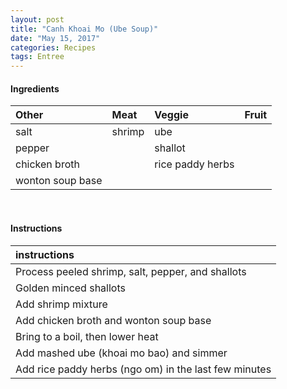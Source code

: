 ```yaml
---
layout: post
title: "Canh Khoai Mo (Ube Soup)"
date: "May 15, 2017"
categories: Recipes
tags: Entree
---
```









#### Ingredients

<table class = "presenttab">
 <thead>
  <tr>
   <th style="text-align:left;"> Other </th>
   <th style="text-align:left;"> Meat </th>
   <th style="text-align:left;"> Veggie </th>
   <th style="text-align:left;"> Fruit </th>
  </tr>
 </thead>
<tbody>
  <tr>
   <td style="text-align:left;"> salt </td>
   <td style="text-align:left;"> shrimp </td>
   <td style="text-align:left;"> ube </td>
   <td style="text-align:left;">  </td>
  </tr>
  <tr>
   <td style="text-align:left;"> pepper </td>
   <td style="text-align:left;">  </td>
   <td style="text-align:left;"> shallot </td>
   <td style="text-align:left;">  </td>
  </tr>
  <tr>
   <td style="text-align:left;"> chicken broth </td>
   <td style="text-align:left;">  </td>
   <td style="text-align:left;"> rice paddy herbs </td>
   <td style="text-align:left;">  </td>
  </tr>
  <tr>
   <td style="text-align:left;"> wonton soup base </td>
   <td style="text-align:left;">  </td>
   <td style="text-align:left;">  </td>
   <td style="text-align:left;">  </td>
  </tr>
</tbody>
</table>

<br>

#### Instructions

<table class = "presenttabnoh">
 <thead>
  <tr>
   <th style="text-align:left;"> instructions </th>
  </tr>
 </thead>
<tbody>
  <tr>
   <td style="text-align:left;"> Process peeled shrimp, salt, pepper, and shallots </td>
  </tr>
  <tr>
   <td style="text-align:left;"> Golden minced shallots </td>
  </tr>
  <tr>
   <td style="text-align:left;"> Add shrimp mixture </td>
  </tr>
  <tr>
   <td style="text-align:left;"> Add chicken broth and wonton soup base </td>
  </tr>
  <tr>
   <td style="text-align:left;"> Bring to a boil, then lower heat </td>
  </tr>
  <tr>
   <td style="text-align:left;"> Add mashed ube (khoai mo bao) and simmer </td>
  </tr>
  <tr>
   <td style="text-align:left;"> Add rice paddy herbs (ngo om) in the last few minutes </td>
  </tr>
</tbody>
</table>

